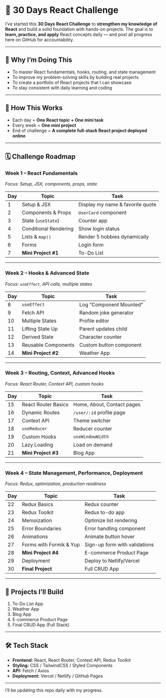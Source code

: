 

# 📅 30 Days React Challenge

I’ve started this **30 Days React Challenge** to **strengthen my knowledge of React** and build a solid foundation with hands-on projects.
The goal is to **learn, practice, and apply** React concepts daily — and post all progress here on GitHub for accountability.

---

## 🎯 **Why I’m Doing This**

* To master React fundamentals, hooks, routing, and state management
* To improve my problem-solving skills by building real projects
* To create a portfolio of React projects that I can showcase
* To stay consistent with daily learning and coding

---

## 📌 **How This Works**

* Each day = **One React topic + One mini task**
* Every week = **One mini project**
* End of challenge = **A complete full-stack React project deployed online**

---

## 🗓 **Challenge Roadmap**

### **Week 1 – React Fundamentals**

*Focus: Setup, JSX, components, props, state*

| Day | Topic                 | Task                             |
| --- | --------------------- | -------------------------------- |
| 1   | Setup & JSX           | Display my name & favorite quote |
| 2   | Components & Props    | `UserCard` component             |
| 3   | State (`useState`)    | Counter app                      |
| 4   | Conditional Rendering | Show login status                |
| 5   | Lists & `map()`       | Render 5 hobbies dynamically     |
| 6   | Forms                 | Login form                       |
| 7   | **Mini Project #1**   | To-Do List                       |

---

### **Week 2 – Hooks & Advanced State**

*Focus: `useEffect`, API calls, multiple states*

| Day | Topic               | Task                    |
| --- | ------------------- | ----------------------- |
| 8   | `useEffect`         | Log “Component Mounted” |
| 9   | Fetch API           | Random joke generator   |
| 10  | Multiple States     | Profile editor          |
| 11  | Lifting State Up    | Parent updates child    |
| 12  | Derived State       | Character counter       |
| 13  | Reusable Components | Custom button component |
| 14  | **Mini Project #2** | Weather App             |

---

### **Week 3 – Routing, Context, Advanced Hooks**

*Focus: React Router, Context API, custom hooks*

| Day | Topic               | Task                       |
| --- | ------------------- | -------------------------- |
| 15  | React Router Basics | Home, About, Contact pages |
| 16  | Dynamic Routes      | `/user/:id` profile page   |
| 17  | Context API         | Theme switcher             |
| 18  | `useReducer`        | Reducer counter            |
| 19  | Custom Hooks        | `useWindowWidth`           |
| 20  | Lazy Loading        | Load on demand             |
| 21  | **Mini Project #3** | Blog App                   |

---

### **Week 4 – State Management, Performance, Deployment**

*Focus: Redux, optimization, production readiness*

| Day | Topic                   | Task                          |
| --- | ----------------------- | ----------------------------- |
| 22  | Redux Basics            | Redux counter                 |
| 23  | Redux Toolkit           | Redux to-do app               |
| 24  | Memoization             | Optimize list rendering       |
| 25  | Error Boundaries        | Error handling component      |
| 26  | Animations              | Animate button hover          |
| 27  | Forms with Formik & Yup | Sign-up form with validations |
| 28  | **Mini Project #4**     | E-commerce Product Page       |
| 29  | Deployment              | Deploy to Netlify/Vercel      |
| 30  | **Final Project**       | Full CRUD App                 |

---

## 📂 **Projects I’ll Build**

1. To-Do List App
2. Weather App
3. Blog App
4. E-commerce Product Page
5. Final CRUD App (Full Stack)

---

## 🛠 **Tech Stack**

* **Frontend:** React, React Router, Context API, Redux Toolkit
* **Styling:** CSS / TailwindCSS / Styled Components
* **API:** Fetch / Axios
* **Deployment:** Vercel / Netlify / GitHub Pages

---



I’ll be updating this repo daily with my progress.

